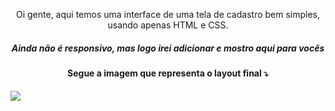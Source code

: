 

<p align="center"> Oi gente, aqui temos uma interface de uma tela de cadastro bem simples, usando apenas HTML e CSS.</p>

<h5 align="center"> Ainda não é responsivo, mas logo irei adicionar e mostro aqui para vocês</h5>

<h4 align="center"> Segue a imagem que representa o layout final ⤵️</h4>

<img src="https://user-images.githubusercontent.com/48721423/122678795-a492af00-d1be-11eb-9e00-ec6e10e15e14.png">
